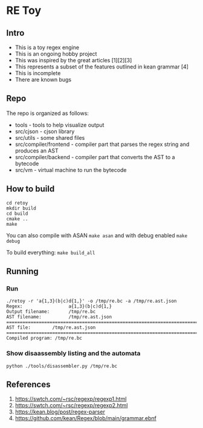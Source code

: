 # RE Toy

## Intro

* This is a toy regex engine
* This is an ongoing hobby project
* This was inspired by the great articles [1][2][3]
* This represents a subset of the features outlined in kean grammar [4]
* This is incomplete
* There are known bugs

## Repo
The repo is organized as follows:

* tools - tools to help visualize output
* src/cjson - cjson library
* src/utils - some shared files
* src/compiler/frontend - compiler part that parses the regex string and produces an AST
* src/compiler/backend - compiler part that converts the AST to a bytecode
* src/vm - virtual machine to run the bytecode

## How to build
```
cd retoy
mkdir build
cd build
cmake ..
make
```

You can also compile with ASAN `make asan` and with debug enabled `make debug`

To build everything: `make build_all`

## Running

### Run
```
./retoy -r 'a{1,3}(b|c)d{1,}' -o /tmp/re.bc -a /tmp/re.ast.json
Regex:                 a{1,3}(b|c)d{1,}
Output filename:       /tmp/re.bc
AST filename:          /tmp/re.ast.json
================================================================================
AST file:        /tmp/re.ast.json
================================================================================
Compiled program: /tmp/re.bc
```
### Show disaassembly listing and the automata
```
python ./tools/disassembler.py /tmp/re.bc
```

## References
1. https://swtch.com/~rsc/regexp/regexp1.html
2. https://swtch.com/~rsc/regexp/regexp2.html
3. https://kean.blog/post/regex-parser
4. https://github.com/kean/Regex/blob/main/grammar.ebnf
